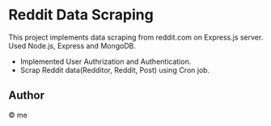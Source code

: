 # Reddit Data Scraping

This project implements data scraping from reddit.com on Express.js server. Used Node.js, Express and MongoDB.

- Implemented User Authrization and Authentication.
- Scrap Reddit data(Redditor, Reddit, Post) using Cron job.

## Author

© me